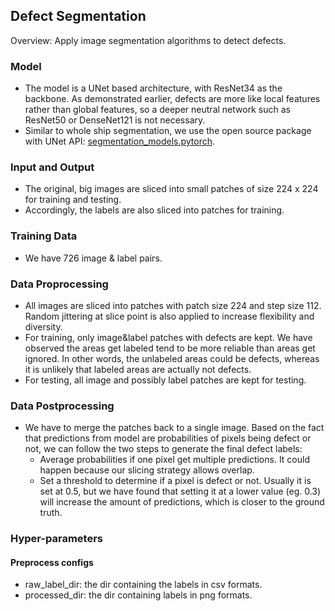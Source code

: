 ## Defect Segmentation
Overview: Apply image segmentation algorithms to detect defects.

### Model
 - The model is a UNet based architecture, with ResNet34 as the backbone. As demonstrated earlier, defects are more like local features rather than global features, so a deeper neutral network such as ResNet50 or DenseNet121 is not necessary.
 - Similar to whole ship segmentation, we use the open source package with UNet API: [segmentation_models.pytorch](https://github.com/qubvel/segmentation_models.pytorch).

### Input and Output
 - The original, big images are sliced into small patches of size 224 x 224 for training and testing. 
 - Accordingly, the labels are also sliced into patches for training.

### Training Data
 - We have 726 image & label pairs.

### Data Proprocessing
 - All images are sliced into patches with patch size 224 and step size 112. Random jittering at slice point is also applied to increase flexibility and diversity.
 - For training, only image&label patches with defects are kept. We have observed the areas get labeled tend to be more reliable than areas get ignored. In other words, the unlabeled areas could be defects, whereas it is unlikely that labeled areas are actually not defects.
 - For testing, all image and possibly label patches are kept for testing.

### Data Postprocessing
 - We have to merge the patches back to a single image. Based on the fact that predictions from model are probabilities of pixels being defect or not, we can follow the two steps to generate the final defect labels:
     - Average probabilities if one pixel get multiple predictions. It could happen because our slicing strategy allows overlap.
     - Set a threshold to determine if a pixel is defect or not. Usually it is set at 0.5, but we have found that setting it at a lower value (eg. 0.3) will increase the amount of predictions, which is closer to the ground truth.

### Hyper-parameters
#### Preprocess configs
 - raw_label_dir: the dir containing the labels in csv formats.
 - processed_dir: the dir containing labels in png formats.